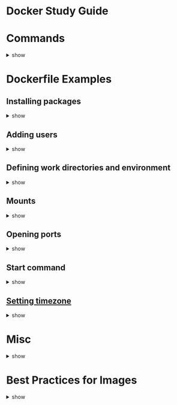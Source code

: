 # Docker Study Guide

# Commands

<details><summary>show</summary>
<p>

    docker ps                           # List running instances
    docker ps -a                        # List all instances
    docker inspect <container>          # Instance details
    docker top     <container>          # Instance processes
    docker logs    <container>          # Instance console log
    docker port    <container>          # Shows container's port mapping. The same can be seen with "docker ps" though (row - "PORTS")
    docker diff    <container>          # Shows changes on container's filesystem. Will produce a list of files and folders prefixed by a character. "A" is for "added", "C" is for changed.
    docker stats   <container>          # Shows the consumed by the container resources (memory, CPU, network bandwidth)
    
    
                                          

    docker run -i -t ubuntu /bin/bash   # New instance from image. "-i" is for "interactive" and "t" is for terminal. Without "it" it
                                        # won't be interactive - you will get a shell/terminal, but will not be able to type anything onto 
                                        # it. Without "t" you will not get a terminal opened. The command will run and exit.
                                        
    docker run -i -t --rm ubuntu /bin/bash # If you need a one-time container, then use the --rm option. Thus, once you exit the container,
                                        # it will be removed                                  
                                         

    docker start   <container>
    docker restart <container>
    docker stop    <container>
    docker attach  <container>
    docker rm      <container>          # Removes / deletes a container (do not confuse with the "rmi" command - it removes an image!).
                                        # The container must be stopped in beforehand.

    docker cp '<id>':/data/file .       # Copy file out of container

    docker images                       # List locally stored images
    docker rmi <image>                  # Removes / deletes a locally stored image
    docker save -o <tarball> <image>    # Saves a local image as a tarball, so you can archive/transfer or inspect its content
                                        # Example: docker save -o /tmp/myimage.tar busybox
    docker history <image>              # Shows image creation history. Useful if you want to "recreate" the Dockerfile of an image -
                                        # in cases where you are interested how the image has been created.

</p>
</details>

# Dockerfile Examples

## Installing packages

<details><summary>show</summary>
<p>

    FROM debian:wheezy
    RUN apt-get update
    RUN apt-get -y install python git

</p>
</details>

## Adding users

<details><summary>show</summary>
<p>


    RUN useradd jsmith -u 1001 -s /bin/bash

</p>
</details>

## Defining work directories and environment

<details><summary>show</summary>
<p>

    WORKDIR /home/jsmith/
    ENV HOME /home/jsmith

</p>
</details>

## Mounts

<details><summary>show</summary>
<p>


    VOLUME ["/home"]

</p>
</details>

## Opening ports

<details><summary>show</summary>
<p>


    EXPOSE 22
    EXPOSE 80

</p>
</details>

## Start command

<details><summary>show</summary>
<p>


    USER jsmith
    WORKDIR /home/jsmith/
    ENTRYPOINT bin/my-start-script.sh

</p>
</details>

## [Setting timezone](https://serverfault.com/a/683651)

<details><summary>show</summary>
<p>


    ENV TZ=America/Los_Angeles
    RUN ln -snf /usr/share/zoneinfo/$TZ /etc/localtime && echo $TZ > /etc/timezone

</p>
</details>

# Misc

<details><summary>show</summary>
<p>


-   [kubernetes](https://github.com/googlecloudplatform/kubernetes):
    Docker container cluster management
-   [CoreOS Rocket](https://coreos.com/blog/rocket/) (commercial Docker
    alternative)
-   [Amazon EC2 Container Service](http://aws.amazon.com/ecs/) - Docker
    container support on AWS
-   [Docker Patterns](http://www.hokstad.com/docker/patterns) -
    container inheritance examples
-   [Docker Bench
    Security](https://github.com/docker/docker-bench-security) - Test
    Docker containers for security issues
-   [Docker OpenSCAP
    Checks](https://github.com/OpenSCAP/container-compliance)
-   [Container Hardening
    Script](https://gist.github.com/jumanjiman/f9d3db977846c163df12)

</p>
</details>

# Best Practices for Images

<details><summary>show</summary>
<p>

- When using ext4: disable journaling

</p>
</details>


